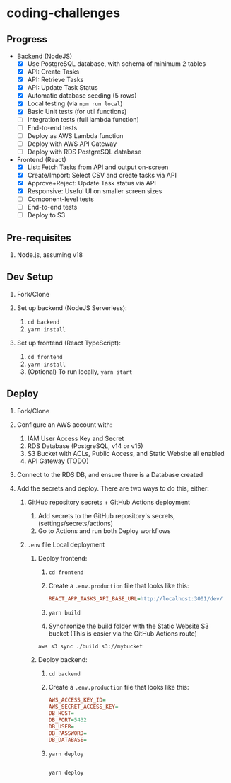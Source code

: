 # coding-challenges

## Progress

- Backend (NodeJS)
  - [x] Use PostgreSQL database, with schema of minimum 2 tables
  - [x] API: Create Tasks
  - [x] API: Retrieve Tasks
  - [x] API: Update Task Status
  - [x] Automatic database seeding (5 rows)
  - [x] Local testing (via `npm run local`)
  - [x] Basic Unit tests (for util functions)
  - [ ] Integration tests (full lambda function)
  - [ ] End-to-end tests
  - [ ] Deploy as AWS Lambda function
  - [ ] Deploy with AWS API Gateway
  - [ ] Deploy with RDS PostgreSQL database
- Frontend (React)
  - [x] List: Fetch Tasks from API and output on-screen
  - [x] Create/Import: Select CSV and create tasks via API
  - [x] Approve+Reject: Update Task status via API
  - [x] Responsive: Useful UI on smaller screen sizes
  - [ ] Component-level tests
  - [ ] End-to-end tests
  - [ ] Deploy to S3

## Pre-requisites

1. Node.js, assuming v18

## Dev Setup

1.  Fork/Clone
2.  Set up backend (NodeJS Serverless):

    1.  `cd backend`
    2.  `yarn install`

3.  Set up frontend (React TypeScript):

    1.  `cd frontend`
    2.  `yarn install`
    3.  (Optional) To run locally, `yarn start`

## Deploy

1. Fork/Clone
2. Configure an AWS account with:
   1. IAM User Access Key and Secret
   2. RDS Database (PostgreSQL, v14 or v15)
   3. S3 Bucket with ACLs, Public Access, and Static Website all enabled
   4. API Gateway (TODO)
3. Connect to the RDS DB, and ensure there is a Database created
4. Add the secrets and deploy. There are two ways to do this, either:

   1. GitHub repository secrets + GitHub Actions deployment
      1. Add secrets to the GitHub repository's secrets, (settings/secrets/actions)
      2. Go to Actions and run both Deploy workflows
   2. `.env` file Local deployment

      1. Deploy frontend:

         1. `cd frontend`
         2. Create a `.env.production` file that looks like this:

            ```ini
            REACT_APP_TASKS_API_BASE_URL=http://localhost:3001/dev/
            ```

         3. `yarn build`
         4. Synchronize the build folder with the Static Website S3 bucket (This is easier via the GitHub Actions route)

         ```sh
         aws s3 sync ./build s3://mybucket
         ```

      2. Deploy backend:

         1. `cd backend`
         2. Create a `.env.production` file that looks like this:

            ```ini
            AWS_ACCESS_KEY_ID=
            AWS_SECRET_ACCESS_KEY=
            DB_HOST=
            DB_PORT=5432
            DB_USER=
            DB_PASSWORD=
            DB_DATABASE=
            ```

         3. `yarn deploy`

            ```sh

            yarn deploy
            ```
